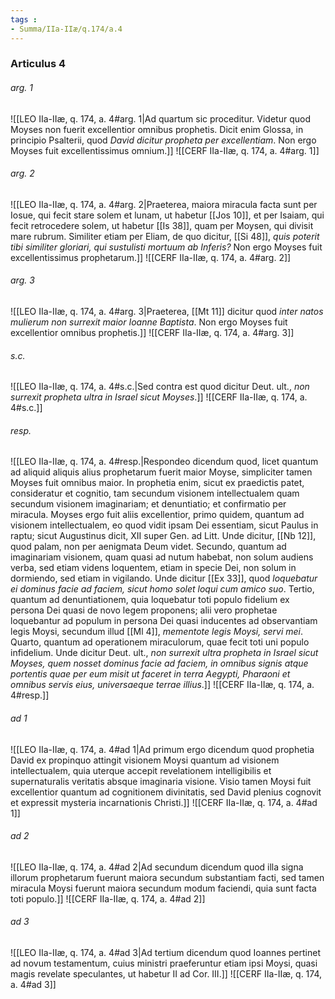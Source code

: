 ```yaml
---
tags : 
- Summa/IIa-IIæ/q.174/a.4
---
```


### Articulus 4

###### arg. 1
![[LEO IIa-IIæ, q. 174, a. 4#arg. 1|Ad quartum sic proceditur. Videtur quod Moyses non fuerit excellentior omnibus prophetis. Dicit enim Glossa, in principio Psalterii, quod *David dicitur propheta per excellentiam*. Non ergo Moyses fuit excellentissimus omnium.]]
![[CERF IIa-IIæ, q. 174, a. 4#arg. 1]]

###### arg. 2
![[LEO IIa-IIæ, q. 174, a. 4#arg. 2|Praeterea, maiora miracula facta sunt per Iosue, qui fecit stare solem et lunam, ut habetur [[Jos 10]], et per Isaiam, qui fecit retrocedere solem, ut habetur [[Is 38]], quam per Moysen, qui divisit mare rubrum. Similiter etiam per Eliam, de quo dicitur, [[Si 48]], *quis poterit tibi similiter gloriari, qui sustulisti mortuum ab Inferis?* Non ergo Moyses fuit excellentissimus prophetarum.]]
![[CERF IIa-IIæ, q. 174, a. 4#arg. 2]]

###### arg. 3
![[LEO IIa-IIæ, q. 174, a. 4#arg. 3|Praeterea, [[Mt 11]] dicitur quod *inter natos mulierum non surrexit maior Ioanne Baptista*. Non ergo Moyses fuit excellentior omnibus prophetis.]]
![[CERF IIa-IIæ, q. 174, a. 4#arg. 3]]

###### s.c.
![[LEO IIa-IIæ, q. 174, a. 4#s.c.|Sed contra est quod dicitur Deut. ult., *non surrexit propheta ultra in Israel sicut Moyses*.]]
![[CERF IIa-IIæ, q. 174, a. 4#s.c.]]

###### resp.
![[LEO IIa-IIæ, q. 174, a. 4#resp.|Respondeo dicendum quod, licet quantum ad aliquid aliquis alius prophetarum fuerit maior Moyse, simpliciter tamen Moyses fuit omnibus maior. In prophetia enim, sicut ex praedictis patet, consideratur et cognitio, tam secundum visionem intellectualem quam secundum visionem imaginariam; et denuntiatio; et confirmatio per miracula. Moyses ergo fuit aliis excellentior, primo quidem, quantum ad visionem intellectualem, eo quod vidit ipsam Dei essentiam, sicut Paulus in raptu; sicut Augustinus dicit, XII super Gen. ad Litt. Unde dicitur, [[Nb 12]], quod palam, non per aenigmata Deum videt. Secundo, quantum ad imaginariam visionem, quam quasi ad nutum habebat, non solum audiens verba, sed etiam videns loquentem, etiam in specie Dei, non solum in dormiendo, sed etiam in vigilando. Unde dicitur [[Ex 33]], quod *loquebatur ei dominus facie ad faciem, sicut homo solet loqui cum amico suo*. Tertio, quantum ad denuntiationem, quia loquebatur toti populo fidelium ex persona Dei quasi de novo legem proponens; alii vero prophetae loquebantur ad populum in persona Dei quasi inducentes ad observantiam legis Moysi, secundum illud [[Ml 4]], *mementote legis Moysi, servi mei*. Quarto, quantum ad operationem miraculorum, quae fecit toti uni populo infidelium. Unde dicitur Deut. ult., *non surrexit ultra propheta in Israel sicut Moyses, quem nosset dominus facie ad faciem, in omnibus signis atque portentis quae per eum misit ut faceret in terra Aegypti, Pharaoni et omnibus servis eius, universaeque terrae illius*.]]
![[CERF IIa-IIæ, q. 174, a. 4#resp.]]

###### ad 1
![[LEO IIa-IIæ, q. 174, a. 4#ad 1|Ad primum ergo dicendum quod prophetia David ex propinquo attingit visionem Moysi quantum ad visionem intellectualem, quia uterque accepit revelationem intelligibilis et supernaturalis veritatis absque imaginaria visione. Visio tamen Moysi fuit excellentior quantum ad cognitionem divinitatis, sed David plenius cognovit et expressit mysteria incarnationis Christi.]]
![[CERF IIa-IIæ, q. 174, a. 4#ad 1]]

###### ad 2
![[LEO IIa-IIæ, q. 174, a. 4#ad 2|Ad secundum dicendum quod illa signa illorum prophetarum fuerunt maiora secundum substantiam facti, sed tamen miracula Moysi fuerunt maiora secundum modum faciendi, quia sunt facta toti populo.]]
![[CERF IIa-IIæ, q. 174, a. 4#ad 2]]

###### ad 3
![[LEO IIa-IIæ, q. 174, a. 4#ad 3|Ad tertium dicendum quod Ioannes pertinet ad novum testamentum, cuius ministri praeferuntur etiam ipsi Moysi, quasi magis revelate speculantes, ut habetur II ad Cor. III.]]
![[CERF IIa-IIæ, q. 174, a. 4#ad 3]]


